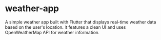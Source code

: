 # weather-app
A simple weather app built with Flutter that displays real-time weather data based on the user's location. It features a clean UI and uses OpenWeatherMap API for weather information.
